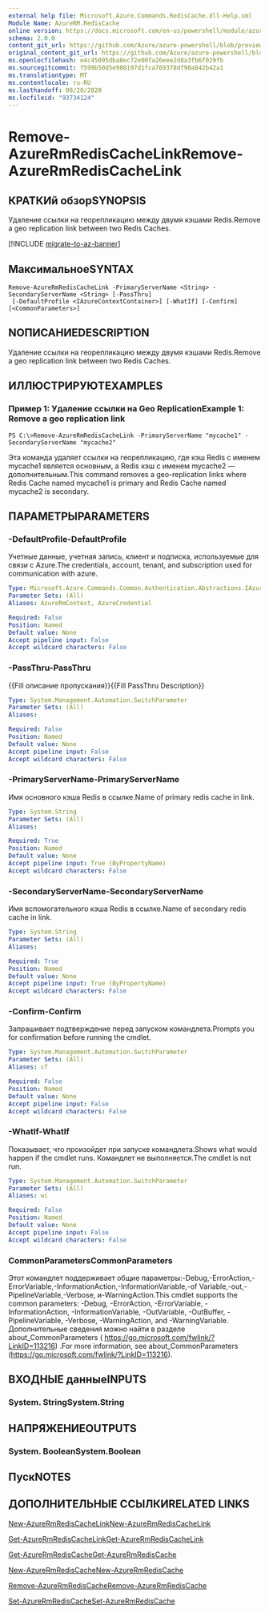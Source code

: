 ```yaml
---
external help file: Microsoft.Azure.Commands.RedisCache.dll-Help.xml
Module Name: AzureRM.RedisCache
online version: https://docs.microsoft.com/en-us/powershell/module/azurerm.rediscache/remove-azurermrediscachelink
schema: 2.0.0
content_git_url: https://github.com/Azure/azure-powershell/blob/preview/src/ResourceManager/RedisCache/Commands.RedisCache/help/Remove-AzureRmRedisCacheLink.md
original_content_git_url: https://github.com/Azure/azure-powershell/blob/preview/src/ResourceManager/RedisCache/Commands.RedisCache/help/Remove-AzureRmRedisCacheLink.md
ms.openlocfilehash: e4c45095dba8ec72e00fa26eee2d8a3fb6f029fb
ms.sourcegitcommit: f599b50d5e980197d1fca769378df90a842b42a1
ms.translationtype: MT
ms.contentlocale: ru-RU
ms.lasthandoff: 08/20/2020
ms.locfileid: "93734124"
---
```

# <span data-ttu-id="ea9f7-101">Remove-AzureRmRedisCacheLink</span><span class="sxs-lookup"><span data-stu-id="ea9f7-101">Remove-AzureRmRedisCacheLink</span></span>

## <span data-ttu-id="ea9f7-102">КРАТКИй обзор</span><span class="sxs-lookup"><span data-stu-id="ea9f7-102">SYNOPSIS</span></span>
<span data-ttu-id="ea9f7-103">Удаление ссылки на георепликацию между двумя кэшами Redis.</span><span class="sxs-lookup"><span data-stu-id="ea9f7-103">Remove a geo replication link between two Redis Caches.</span></span>

[!INCLUDE [migrate-to-az-banner](../../includes/migrate-to-az-banner.md)]

## <span data-ttu-id="ea9f7-104">Максимальное</span><span class="sxs-lookup"><span data-stu-id="ea9f7-104">SYNTAX</span></span>

```
Remove-AzureRmRedisCacheLink -PrimaryServerName <String> -SecondaryServerName <String> [-PassThru]
 [-DefaultProfile <IAzureContextContainer>] [-WhatIf] [-Confirm] [<CommonParameters>]
```

## <span data-ttu-id="ea9f7-105">NОПИСАНИЕ</span><span class="sxs-lookup"><span data-stu-id="ea9f7-105">DESCRIPTION</span></span>
<span data-ttu-id="ea9f7-106">Удаление ссылки на георепликацию между двумя кэшами Redis.</span><span class="sxs-lookup"><span data-stu-id="ea9f7-106">Remove a geo replication link between two Redis Caches.</span></span>

## <span data-ttu-id="ea9f7-107">ИЛЛЮСТРИРУЮТ</span><span class="sxs-lookup"><span data-stu-id="ea9f7-107">EXAMPLES</span></span>

### <span data-ttu-id="ea9f7-108">Пример 1: Удаление ссылки на Geo Replication</span><span class="sxs-lookup"><span data-stu-id="ea9f7-108">Example 1: Remove a geo replication link</span></span>
```
PS C:\>Remove-AzureRmRedisCacheLink -PrimaryServerName "mycache1" -SecondaryServerName "mycache2"
```

<span data-ttu-id="ea9f7-109">Эта команда удаляет ссылки на георепликацию, где кэш Redis с именем mycache1 является основным, а Redis кэш с именем mycache2 — дополнительным.</span><span class="sxs-lookup"><span data-stu-id="ea9f7-109">This command removes a geo-replication links where Redis Cache named mycache1 is primary and Redis Cache named mycache2 is secondary.</span></span>

## <span data-ttu-id="ea9f7-110">ПАРАМЕТРЫ</span><span class="sxs-lookup"><span data-stu-id="ea9f7-110">PARAMETERS</span></span>

### <span data-ttu-id="ea9f7-111">-DefaultProfile</span><span class="sxs-lookup"><span data-stu-id="ea9f7-111">-DefaultProfile</span></span>
<span data-ttu-id="ea9f7-112">Учетные данные, учетная запись, клиент и подписка, используемые для связи с Azure.</span><span class="sxs-lookup"><span data-stu-id="ea9f7-112">The credentials, account, tenant, and subscription used for communication with azure.</span></span>

```yaml
Type: Microsoft.Azure.Commands.Common.Authentication.Abstractions.IAzureContextContainer
Parameter Sets: (All)
Aliases: AzureRmContext, AzureCredential

Required: False
Position: Named
Default value: None
Accept pipeline input: False
Accept wildcard characters: False
```

### <span data-ttu-id="ea9f7-113">-PassThru</span><span class="sxs-lookup"><span data-stu-id="ea9f7-113">-PassThru</span></span>
<span data-ttu-id="ea9f7-114">{{Fill описание пропускания}}</span><span class="sxs-lookup"><span data-stu-id="ea9f7-114">{{Fill PassThru Description}}</span></span>

```yaml
Type: System.Management.Automation.SwitchParameter
Parameter Sets: (All)
Aliases:

Required: False
Position: Named
Default value: None
Accept pipeline input: False
Accept wildcard characters: False
```

### <span data-ttu-id="ea9f7-115">-PrimaryServerName</span><span class="sxs-lookup"><span data-stu-id="ea9f7-115">-PrimaryServerName</span></span>
<span data-ttu-id="ea9f7-116">Имя основного кэша Redis в ссылке.</span><span class="sxs-lookup"><span data-stu-id="ea9f7-116">Name of primary redis cache in link.</span></span>

```yaml
Type: System.String
Parameter Sets: (All)
Aliases:

Required: True
Position: Named
Default value: None
Accept pipeline input: True (ByPropertyName)
Accept wildcard characters: False
```

### <span data-ttu-id="ea9f7-117">-SecondaryServerName</span><span class="sxs-lookup"><span data-stu-id="ea9f7-117">-SecondaryServerName</span></span>
<span data-ttu-id="ea9f7-118">Имя вспомогательного кэша Redis в ссылке.</span><span class="sxs-lookup"><span data-stu-id="ea9f7-118">Name of secondary redis cache in link.</span></span>

```yaml
Type: System.String
Parameter Sets: (All)
Aliases:

Required: True
Position: Named
Default value: None
Accept pipeline input: True (ByPropertyName)
Accept wildcard characters: False
```

### <span data-ttu-id="ea9f7-119">-Confirm</span><span class="sxs-lookup"><span data-stu-id="ea9f7-119">-Confirm</span></span>
<span data-ttu-id="ea9f7-120">Запрашивает подтверждение перед запуском командлета.</span><span class="sxs-lookup"><span data-stu-id="ea9f7-120">Prompts you for confirmation before running the cmdlet.</span></span>

```yaml
Type: System.Management.Automation.SwitchParameter
Parameter Sets: (All)
Aliases: cf

Required: False
Position: Named
Default value: None
Accept pipeline input: False
Accept wildcard characters: False
```

### <span data-ttu-id="ea9f7-121">-WhatIf</span><span class="sxs-lookup"><span data-stu-id="ea9f7-121">-WhatIf</span></span>
<span data-ttu-id="ea9f7-122">Показывает, что произойдет при запуске командлета.</span><span class="sxs-lookup"><span data-stu-id="ea9f7-122">Shows what would happen if the cmdlet runs.</span></span>
<span data-ttu-id="ea9f7-123">Командлет не выполняется.</span><span class="sxs-lookup"><span data-stu-id="ea9f7-123">The cmdlet is not run.</span></span>

```yaml
Type: System.Management.Automation.SwitchParameter
Parameter Sets: (All)
Aliases: wi

Required: False
Position: Named
Default value: None
Accept pipeline input: False
Accept wildcard characters: False
```

### <span data-ttu-id="ea9f7-124">CommonParameters</span><span class="sxs-lookup"><span data-stu-id="ea9f7-124">CommonParameters</span></span>
<span data-ttu-id="ea9f7-125">Этот командлет поддерживает общие параметры:-Debug,-ErrorAction,-ErrorVariable,-InformationAction,-InformationVariable,-of Variable,-out,-PipelineVariable,-Verbose, и-WarningAction.</span><span class="sxs-lookup"><span data-stu-id="ea9f7-125">This cmdlet supports the common parameters: -Debug, -ErrorAction, -ErrorVariable, -InformationAction, -InformationVariable, -OutVariable, -OutBuffer, -PipelineVariable, -Verbose, -WarningAction, and -WarningVariable.</span></span> <span data-ttu-id="ea9f7-126">Дополнительные сведения можно найти в разделе about_CommonParameters ( https://go.microsoft.com/fwlink/?LinkID=113216) .</span><span class="sxs-lookup"><span data-stu-id="ea9f7-126">For more information, see about_CommonParameters (https://go.microsoft.com/fwlink/?LinkID=113216).</span></span>

## <span data-ttu-id="ea9f7-127">ВХОДНЫЕ данные</span><span class="sxs-lookup"><span data-stu-id="ea9f7-127">INPUTS</span></span>

### <span data-ttu-id="ea9f7-128">System. String</span><span class="sxs-lookup"><span data-stu-id="ea9f7-128">System.String</span></span>

## <span data-ttu-id="ea9f7-129">НАПРЯЖЕНИЕ</span><span class="sxs-lookup"><span data-stu-id="ea9f7-129">OUTPUTS</span></span>

### <span data-ttu-id="ea9f7-130">System. Boolean</span><span class="sxs-lookup"><span data-stu-id="ea9f7-130">System.Boolean</span></span>

## <span data-ttu-id="ea9f7-131">Пуск</span><span class="sxs-lookup"><span data-stu-id="ea9f7-131">NOTES</span></span>

## <span data-ttu-id="ea9f7-132">ДОПОЛНИТЕЛЬНЫЕ ССЫЛКИ</span><span class="sxs-lookup"><span data-stu-id="ea9f7-132">RELATED LINKS</span></span>

[<span data-ttu-id="ea9f7-133">New-AzureRmRedisCacheLink</span><span class="sxs-lookup"><span data-stu-id="ea9f7-133">New-AzureRmRedisCacheLink</span></span>](./New-AzureRmRedisCacheLink.md)

[<span data-ttu-id="ea9f7-134">Get-AzureRmRedisCacheLink</span><span class="sxs-lookup"><span data-stu-id="ea9f7-134">Get-AzureRmRedisCacheLink</span></span>](./Get-AzureRmRedisCacheLink.md)

[<span data-ttu-id="ea9f7-135">Get-AzureRmRedisCache</span><span class="sxs-lookup"><span data-stu-id="ea9f7-135">Get-AzureRmRedisCache</span></span>](./Get-AzureRmRedisCache.md)

[<span data-ttu-id="ea9f7-136">New-AzureRmRedisCache</span><span class="sxs-lookup"><span data-stu-id="ea9f7-136">New-AzureRmRedisCache</span></span>](./New-AzureRmRedisCache.md)

[<span data-ttu-id="ea9f7-137">Remove-AzureRmRedisCache</span><span class="sxs-lookup"><span data-stu-id="ea9f7-137">Remove-AzureRmRedisCache</span></span>](./Remove-AzureRmRedisCache.md)

[<span data-ttu-id="ea9f7-138">Set-AzureRmRedisCache</span><span class="sxs-lookup"><span data-stu-id="ea9f7-138">Set-AzureRmRedisCache</span></span>](./Set-AzureRmRedisCache.md)
